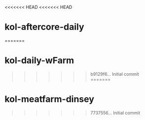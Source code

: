 <<<<<<< HEAD
<<<<<<< HEAD
# kol-aftercore-daily
=======
# kol-daily-wFarm
>>>>>>> b9129f6... Initial commit
=======
# kol-meatfarm-dinsey
>>>>>>> 7737556... Initial commit
